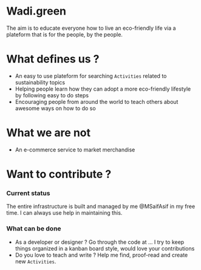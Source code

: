 # Wadi.green

The aim is to educate everyone how to live an eco-friendly life via a plateform that is for the people, by the people.

# What defines us ?

- An easy to use plateform for searching `Activities` related to sustainability topics
- Helping people learn how they can adopt a more eco-friendly lifestyle by following easy to do steps
- Encouraging people from around the world to teach others about awesome ways on how to do so

# What we are not

- An e-commerce service to market merchandise

# Want to contribute ?

### Current status

The entire infrastructure is built and managed by me @MSaifAsif in my free time. I can always use help in maintaining this.

### What can be done

- As a developer or designer ? Go through the code at ... I try to keep things organized in a kanban board style, would love your contributions 
- Do you love to teach and write ? Help me find, proof-read and create new `Activities`. 

